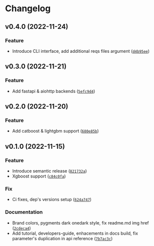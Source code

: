 # Changelog

<!--next-version-placeholder-->

## v0.4.0 (2022-11-24)
### Feature
* Introduce CLI interface, add additional reqs files argument ([`d4b95ee`](https://github.com/qnbhd/deployme/commit/d4b95eed2e24a970d1c8de398a1015ea4f7d209b))

## v0.3.0 (2022-11-21)
### Feature
* Add fastapi & aiohttp backends ([`5efc9d4`](https://github.com/qnbhd/deployme/commit/5efc9d44f165b935247839ded17a41dbda8b73c1))

## v0.2.0 (2022-11-20)
### Feature
* Add catboost & lightgbm support ([`680e85b`](https://github.com/qnbhd/deployme/commit/680e85bcbbcf2afa6cf78543e423c3831cc32ed9))

## v0.1.0 (2022-11-15)
### Feature
* Introduce semantic release ([`821732a`](https://github.com/qnbhd/deployme/commit/821732a3095cb234d5b4a6b1e567399d27d4432d))
* Xgboost support ([`c84c0fa`](https://github.com/qnbhd/deployme/commit/c84c0fa1cea49bb830de316ba083761f0eebe36d))

### Fix
* Ci fixes, dep's versions setup ([`624a747`](https://github.com/qnbhd/deployme/commit/624a7471ab6434b054f8b1df2b25435add94ee8c))

### Documentation
* Brand colors, pygments dark onedark style, fix readme.md img href ([`2cdeca4`](https://github.com/qnbhd/deployme/commit/2cdeca489c7d58ed34720494137f0e126f24a319))
* Add tutorial, developers-guide, enhacements in docs build, fix parameter's duplication in api reference ([`7b7ac3c`](https://github.com/qnbhd/deployme/commit/7b7ac3c5d3a228581baa62ca6c1eaea9db951013))
